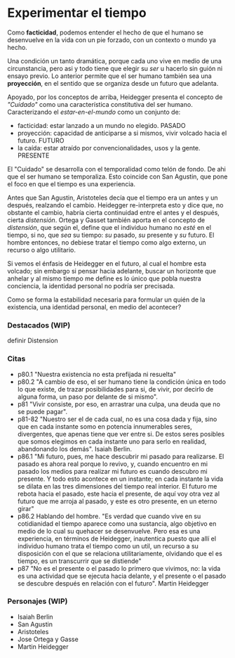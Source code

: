 # Experimentar el tiempo
Como **facticidad**, podemos entender el hecho de que el humano se desenvuelve en la vida con un pie forzado, con un contexto o mundo ya hecho.

Una condición un tanto dramática, porque cada uno vive en medio de una circunstancia, pero asi y todo tiene que elegir su *ser* u hacerlo sin guión ni ensayo previo. Lo anterior permite que el ser humano también sea una **proyección**, en el sentido que se organiza desde un futuro que adelanta.

<!-- cuando quien vive la vida, mira hacia atrás, lo hace con una sombre de culpa o deuda., y es que sabe que cuando eligió algo, nego todas las otras posibilidades. Elegir es perder. Vivir consiste en arrastrar una culpa que no se puede pagar. -->

Apoyado, por los conceptos de arriba, Heidegger presenta el concepto de *"Cuidado"* como una característica constitutiva del ser humano. Caracterizando el *estar-en-el-mundo* como un conjunto de:
- facticidad: estar lanzado a un mundo no elegido. PASADO
- proyección: capacidad de anticiparse a si mismos, vivir volcado hacia el futuro. FUTURO
- la caída: estar atraído por convencionalidades, usos y la gente. PRESENTE

El "Cuidado" se desarrolla con el temporalidad como telón de fondo. De ahi que el ser humano se temporaliza. Esto coincide con San Agustin, que pone el foco en que el tiempo es una experiencia.

Antes que San Agustin, Aristoteles decía que el tiempo era un antes y un después, realzando el cambio. Heidegger re-interpreta esto y dice que, no obstante el cambio, habría cierta continuidad entre el antes y el después, cierta *distensión*. Ortega y Gasset también aporta en el concepto de *distensión*, que según el, define que el individuo humano no *esté* en el tiempo, si no, que *sea* su tiempo: *su* pasado, *su* presente y *su* futuro. El hombre entonces, no debiese tratar el tiempo como algo externo, un recurso o algo utilitario.

Si vemos el énfasis de Heidegger en el futuro, al cual el hombre esta volcado; sin embargo si pensar hacia adelante, buscar un horizonte que anhelar y al mismo tiempo me define es lo único que pobla nuestra conciencia, la identidad personal no podría ser precisada.

Como se forma la estabilidad necesaria para formular un quién de la existencia, una identidad personal, en medio del acontecer?

### Destacados (WIP)
definir Distension

### Citas
- p80.1 "Nuestra existencia no esta prefijada ni resuelta" 
- p80.2 "A cambio de eso, el ser humano tiene la condición única en todo lo que existe, de trazar posibilidades para si, de vivir, por decirlo de alguna forma, un paso por delante de si mismo".
- p81 "Vivir consiste, por eso, en arrastrar una culpa, una deuda que no se puede pagar".
- p81-82 "Nuestro ser el de cada cual, no es una cosa dada y fija, sino que en cada instante somo en potencia innumerables seres, divergentes, que apenas tiene que ver entre si. De estos seres posibles que somos elegimos en cada instante uno para serlo en realidad, abandonando los demás". Isaiah Berlin.
- p86.1 "Mi futuro, pues, me hace descubrir mi pasado para realizarse. El pasado es ahora real porque lo revivo, y, cuando encuentro en mi pasado los medios para realizar mi futuro es cuando descubro mi presente. Y todo esto acontece en un instante; en cada instante la vida se dilata en las tres dimensiones del tiempo real interior. El futuro me rebota hacia el pasado, este hacia el presente, de aquí voy otra vez al futuro que me arroja al pasado, y este es otro presente, en un eterno girar"
- p86.2 Hablando del hombre. "Es verdad que cuando vive en su cotidianidad el tiempo aparece como una sustancia, algo objetivo en medio de lo cual su quehacer se desenvuelve. Pero esa es una experiencia, en términos de Heidegger, inautentica puesto que allí el individuo humano trata el tiempo como un util, un recurso a su disposición con el que se relaciona utilitariamente, olvidando que el es tiempo, es un transcurrir que se distiende"
- p87 "No es el presente o el pasado lo primero que vivimos, no: la vida es una actividad que se ejecuta hacia delante, y el presente o el pasado se descubre después en relación con el futuro". Martin Heidegger


### Personajes (WIP)
- Isaiah Berlin
- San Agustin
- Aristoteles
- Jose Ortega y Gasse
- Martin Heidegger


